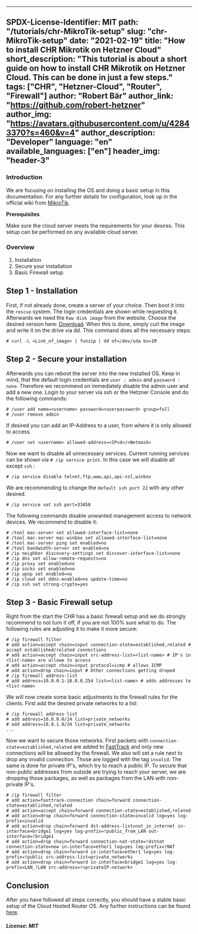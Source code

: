 
---
SPDX-License-Identifier: MIT
path: "/tutorials/chr-MikroTik-setup"
slug: "chr-MikroTik-setup"
date: "2021-02-19"
title: "How to install CHR Mikrotik on Hetzner Cloud"
short_description: "This tutorial is about a short guide on how to install CHR Mikrotik on Hetzner Cloud. This can be done in just a few steps."
tags: ["CHR", "Hetzner-Cloud", "Router", "Firewall"]
author: "Robert Bär"
author_link: "https://github.com/robert-hetzner"
author_img: "https://avatars.githubusercontent.com/u/42843370?s=460&v=4"
author_description: "Developer"
language: "en"
available_languages: ["en"]
header_img: "header-3"
---
### Introduction

We are focusing on installing the OS and doing a basic setup in this documentation. For any further details for configuration, look up in the official wiki from [MikroTik](https://wiki.mikrotik.com/wiki/Main_Page).

**Prerequisites**

Make sure the cloud server meets the requirements for your desires. This setup can be performed on any available cloud server.


### Overview
1. Installation
2. Secure your installation
3. Basic Firewall setup

## Step 1 - Installation
First, if not already done, create a server of your choice. Then boot it into the `rescue` system. The login credentials are shown while requesting it. Afterwards we need the `Raw disk image` from the website. Choose the desired version here: [Download](https://mikrotik.com/download#chr).
When this is done, simply curl the image and write it on the drive via dd. 
This command does all the necessary steps:
```
# curl -L <Link_of_image> | funzip | dd of=/dev/sda bs=1M
```

## Step 2 -  Secure your installation

Afterwards you can reboot the server into the new installed OS. 
Keep in mind, that the default login credentials are `user : admin` and `password : none`. Therefore we recommend on immediately disable the admin user and add a new one.
Login to your server via ssh or the Hetzner Console and do the following commands:

```
# /user add name=<username> password=<userpassword> group=full
# /user remove admin
```
If desired you can add an IP-Address to a user, from where it is only allowed to access.
```
# /user set <username> allowed-address=<IPv4>/<Netmask>
```

Now we want to disable all unnecessary services. Current running services can be shown via `# /ip service print`.  In this case we will disable all except `ssh` :
```
# /ip service disable telnet,ftp,www,api,api-ssl,winbox
``` 
We are recommending to change the `default ssh port 22` with any other desired. 
```
# /ip service set ssh port=33458
```
The following commands disable unwanted management access to network devices. We recommend to disable it:
```
# /tool mac-server set allowed-interface-list=none
# /tool mac-server mac-winbox set allowed-interface-list=none
# /tool mac-server ping set enabled=no
# /tool bandwidth-server set enabled=no
# /ip neighbor discovery-settings set discover-interface-list=none 
# /ip dns set allow-remote-requests=no
# /ip proxy set enabled=no
# /ip socks set enabled=no
# /ip upnp set enabled=no
# /ip cloud set ddns-enabled=no update-time=no
# /ip ssh set strong-crypto=yes
```

## Step 3 - Basic Firewall setup
Right from the start the CHR has a basic firewall setup and we do strongly recommend to not turn it off, if you are not 100% sure what to do. The following rules are adjusting it to make it more secure:
```
# /ip firewall filter
# add action=accept chain=input connection-state=established,related # accept established/related connections 
# add action=accept chain=input src-address-list=<list-name> # IP's in <list-name> are allowe to access 
# add action=accept chain=input protocol=icmp # allows ICMP
# add action=drop chain=input # Other connections getting droped
# /ip firewall address-list
# add address=10.0.0.1-10.0.0.254 list=<list-name> # adds addresses to <list-name>
```

We will now create some basic adjustments to the firewall rules for the clients. 
First add the desired private networks to a list:
```
# /ip firewall address-list
# add address=10.0.0.0/24 list=private_networks
# add address=10.0.1.0/24 list=private_networks
...
```
Now we want to secure those networks. 
First packets with `connection-state=established,related` are added to [FastTrack](https://wiki.mikrotik.com/wiki/Manual:IP/Fasttrack) and only new connections will be allowed by the firewall. We also will set a rule next to drop any invalid connection. Those are logged with the tag `invalid`.
The same is done for private IP's, which try to reach a public IP. To secure that non-public addresses from outside are trying to reach your server, we are dropping those packages, as well as packages from the LAN with non-private IP's.

``` 
# /ip firewall filter
# add action=fasttrack-connection chain=forward connection-state=established,related
# add action=accept chain=forward connection-state=established,related
# add action=drop chain=forward connection-state=invalid log=yes log-prefix=invalid
# add action=drop chain=forward dst-address-list=not_in_internet in-interface=bridge1 log=yes log-prefix=!public_from_LAN out-interface=!bridge1
# add action=drop chain=forward connection-nat-state=!dstnat connection-state=new in-interface=ether1 log=yes log-prefix=!NAT
# add action=drop chain=forward in-interface=ether1 log=yes log-prefix=!public src-address-list=private_networks
# add action=drop chain=forward in-interface=bridge1 log=yes log-prefix=LAN_!LAN src-address=!<privateIP-network>
```

## Conclusion

After you have followed all steps correctly, you should have a stable basic setup of the Cloud Hosted Router OS.
Any further instructions can be found [here](https://wiki.mikrotik.com/wiki/Manual:CHR).

##### License: MIT

<!--

Contributor's Certificate of Origin

By making a contribution to this project, I certify that:

(a) The contribution was created in whole or in part by me and I have
    the right to submit it under the license indicated in the file; or

(b) The contribution is based upon previous work that, to the best of my
    knowledge, is covered under an appropriate license and I have the
    right under that license to submit that work with modifications,
    whether created in whole or in part by me, under the same license
    (unless I am permitted to submit under a different license), as
    indicated in the file; or

(c) The contribution was provided directly to me by some other person
    who certified (a), (b) or (c) and I have not modified it.

(d) I understand and agree that this project and the contribution are
    public and that a record of the contribution (including all personal
    information I submit with it, including my sign-off) is maintained
    indefinitely and may be redistributed consistent with this project
    or the license(s) involved.

Signed-off-by: [submitter's name and email address here]

-->
